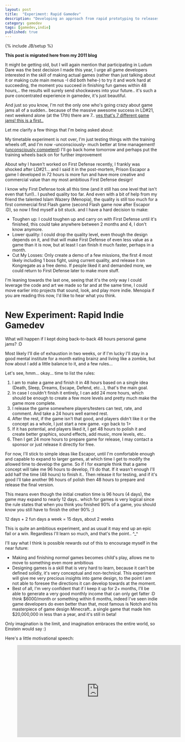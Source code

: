 ```yaml
---
layout: post
title:  "Experiment: Rapid Gamedev"
description: "Developing an approach from rapid prototyping to releases"
category: gamedev
tags: [gamedev,indie]
published: true
---
```


{% include JB/setup %}

**This post is migrated here from my 2011 blog**

It might be getting old, but I will again mention that participating in Ludum Dare was the best decision I made this year, I urge all game developers interested in the skill of making actual games (rather than just talking about it or making cute main menus -I did both hehe-) to try it and work hard at succeeding, the moment you succeed in finishing fun games within 48 hours,.. the results will surely send shockwaves into your future.. it's such a pure concentrated experience in gamedev, it's just beautiful.

And just so you know, I'm not the only one who's going crazy about game jams all of a sudden.. because of the massive awesome success in LD#21, next weekend alone (at the 17th) there are 7.. [yes that's 7 different game jams! this is a first..](http://ludumdare.com/compo/2011/08/29/5-jams-in-one-weekend/)

Let me clarify a few things that I'm being asked about:

My timetable experiment is not over, I'm just testing things with the training wheels off, and I'm now -unconsciously- much better at time management! ([unconsciously competent](https://en.wikipedia.org/wiki/Four_stages_of_competence)) I'll go back home tomorrow and perhaps put the training wheels back on for further improvement

About why I haven't worked on First Defense recently, I frankly was shocked after LD#21... and I said it in the post-mortem, Prison Escapor a game I developed in 72 hours is more fun and have more creative and commercial value than my most ambitious First Defense design!

I know why First Defense took all this time (and it still has one level that isn't even that fun!).. I pushed quality too far. And even with a bit of help from my friend the talented Islam Wazery (Menopia), the quality is still too much for a first commercial first Flash game (second Flash game now after Escapor :D), so now I find myself a bit stuck. and I have a hard decision to make:

* Toughen up: I could toughen up and carry on with First Defense until it's finished, this could take anywhere between 2 months and 4, I don't know anymore.
* Lower quality: I could drop the quality level, even though the design depends on it, and that will make First Defense of even less value as a game than it is now, but at least I can finish it much faster, perhaps in a month.
* Cut My Losses: Only create a demo of a few missions, the first 4 most likely including 1 boss fight, using current quality, and release it on Kongregate as a free demo. If people liked it and demanded more, we could return to First Defense later to make more stuff.

I'm leaning towards the last one, seeing that it's the only way I could leverage the code and art we made so far and at the same time, I could move earlier into projects that sound, look, and play more indie. Menopia if you are reading this now, I'd like to hear what you think.

# New Experiment: Rapid Indie Gamedev

What will happen if I kept doing back-to-back 48 hours personal game jams? :D

Most likely I'll die of exhaustion in two weeks, or if I'm lucky I'll stay in a good mental institute for a month eating brainz and living like a zombie, but how about I add a little balance to it, and a few rules...

Let's see, hmm... okay... time to list the rules:

1. I am to make a game and finish it in 48 hours based on a single idea (Death, Sleep, Dreams, Escape, Defend, etc...), that's the main goal.
2. In case I couldn't finish it entirely, I can add 24 more hours, which should be enough to create a few more levels and pretty much make the game more complete.
3. I release the game somewhere players/testers can test, rate, and comment. And take a 24 hours well earned rest.
4. After the rest, if the game isn't that good, and players didn't like it or the concept as a whole, I just start a new game. <go back to 1>
5. If it has potential, and players liked it, I get 48 hours to polish it and create better graphics, sound effects, add music, more levels, etc..
6. Then I get 24 more hours to prepare game for release, I may contact a sponsor or just release it directly for free.

For now, I'll stick to simple ideas like Escapor, until I'm comfortable enough and capable to expand to larger games, at which time I get to modify the allowed time to develop the game. So if I for example think that a game concept will take me 96 hours to develop, I'll do that. If it wasn't enough I'll add half the time (48 hours) to finish it.. Then release it for testing, and if it's good I'll take another 96 hours of polish then 48 hours to prepare and release the final version.

This means even though the initial creation time is 96 hours (4 days), the game may expand to nearly 12 days.. which for games is very logical since the rule states that when you think you finished 90% of a game, you should know you still have to finish the other 90% ;)

12 days + 2 fun days a week = 15 days, about 2 weeks

This is quite an ambitious experiment, and as usual it may end up an epic fail or a win. Regardless I'll learn so much, and that's the point.. ^_^

I'll say what I think is possible rewards out of this to encourage myself in the near future:

* Making and finishing *normal* games becomes child's play, allows me to move to something even more ambitious
* Designing games is a skill that is very hard to learn, because it can't be defined solidly, it's very conceptual and non-technical. This experiment will give me very precious insights into game design, to the point I am not able to foresee the directions it can develop towards at the moment.
* Best of all, I'm very confident that if I keep it up for 2+ months, I'll be able to generate a very good monthly income that can only get fatter :D think $6000/month or something within 6 months, indeed I've seen indie game developers do even better than that, most famous is Notch and his masterpiece of game design Minecraft.. a single game that made him $20,000,000 in less than a year, and it's still in beta!

Only imagination is the limit, and imagination embraces the entire world, so Einstein would say :)

Here's a little motivational speech:

<figure class="video_container">
	<iframe width="540" height="304" src="https://www.youtube.com/embed/eaIvk1cSyG8" frameborder="0" allowfullscreen></iframe>
</figure>
